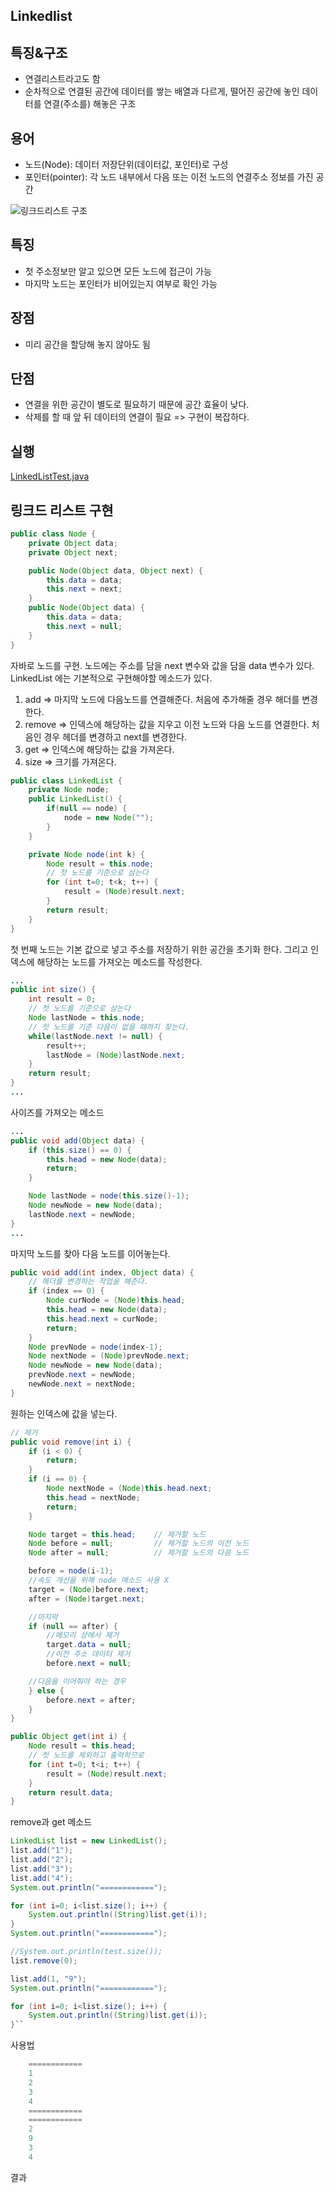 Linkedlist
-
특징&구조
-
* 연결리스트라고도 함 
* 순차적으로 연결된 공간에 데이터를 쌓는 배열과 다르게, 떨어진 공간에 놓인 데이터를 연결(주소를) 해놓은 구조


용어
-
* 노드(Node): 데이터 저장단위(데이터값, 포인터)로  구성
* 포인터(pointer): 각 노드 내부에서 다음 또는 이전 노드의 연결주소 정보를 가진 공간

![링크드리스트 구조](./LinkedListStructure.png)

특징
-
* 첫 주소정보만 알고 있으면 모든 노드에 접근이 가능
* 마지막 노드는 포인터가 비어있는지 여부로 확인 가능

장점
-
* 미리 공간을 할당해 놓지 않아도 됨

단점
-
* 연결을 위한 공간이 별도로 필요하기 때문에 공간 효율이 낮다.
* 삭제를 할 때 앞 뒤 데이터의 연결이 필요 => 구현이 복잡하다.

실행
-
[LinkedListTest.java](../speedTest/LinkedListTest.java "LinkedListTest.java")

링크드 리스트 구현
-
```java
public class Node {
    private Object data;
    private Object next;

    public Node(Object data, Object next) {
        this.data = data;
        this.next = next;
    }
    public Node(Object data) {
        this.data = data;
        this.next = null;
    }
}
```
자바로 노드를 구현. 노드에는 주소를 담을 next 변수와 값을 담을 data 변수가 있다.
LinkedList 에는 기본적으로 구현해야할 메소드가 있다.
1. add => 마지막 노드에 다음노드를 연결해준다. 처음에 추가해줄 경우 해더를 변경한다.
2. remove => 인덱스에 해당하는 값을 지우고 이전 노드와 다음 노드를 연결한다. 처음인 경우 헤더를 변경하고 next를 변경한다.
3. get => 인덱스에 해당하는 값을 가져온다. 
4. size => 크기를 가져온다.

```java
public class LinkedList {
    private Node node;
    public LinkedList() {
        if(null == node) {
            node = new Node("");
        }
    }

    private Node node(int k) {
        Node result = this.node;
        // 첫 노드를 기준으로 삼는다
        for (int t=0; t<k; t++) {
            result = (Node)result.next;
        }
        return result;
    }
}
```
첫 번째 노드는 기본 값으로 넣고 주소를 저장하기 위한 공간을 초기화 한다.
그리고 인덱스에 해당하는 노드를 가져오는 메소드를 작성한다.

```java
...
public int size() {
    int result = 0;
    // 첫 노드를 기준으로 삼는다
    Node lastNode = this.node;
    // 첫 노드를 기준 다음이 없을 때까지 찾는다.
    while(lastNode.next != null) {
        result++;
        lastNode = (Node)lastNode.next;
    }
    return result;
}
...
```
사이즈를 가져오는 메소드
```java
...
public void add(Object data) {
    if (this.size() == 0) {
        this.head = new Node(data);
        return;
    }

    Node lastNode = node(this.size()-1);
    Node newNode = new Node(data);
    lastNode.next = newNode;
}
...
```
마지막 노드를 찾아 다음 노드를 이어놓는다.

```java
public void add(int index, Object data) {
    // 해더를 변경하는 작업을 해준다.
    if (index == 0) {
        Node curNode = (Node)this.head;
        this.head = new Node(data);
        this.head.next = curNode;
        return;
    }
    Node prevNode = node(index-1);
    Node nextNode = (Node)prevNode.next;
    Node newNode = new Node(data);
    prevNode.next = newNode;
    newNode.next = nextNode;
}
```
원하는 인덱스에 값을 넣는다.

```java
// 제거
public void remove(int i) {
    if (i < 0) {
        return;
    }
    if (i == 0) {
        Node nextNode = (Node)this.head.next;
        this.head = nextNode;
        return;
    }

    Node target = this.head;    // 제거할 노드
    Node before = null;         // 제거할 노드의 이전 노드
    Node after = null;          // 제거할 노드의 다음 노드

    before = node(i-1);
    //속도 개선을 위해 node 메소드 사용 X
    target = (Node)before.next;
    after = (Node)target.next;

    //마지막
    if (null == after) {
        //메모리 상에서 제거
        target.data = null;
        //이전 주소 데이터 제거
        before.next = null;

    //다음을 이어줘야 하는 경우
    } else {
        before.next = after;
    }
}

public Object get(int i) {
    Node result = this.head;
    // 첫 노드를 제외하고 출력하므로
    for (int t=0; t<i; t++) {
        result = (Node)result.next;
    }
    return result.data;
}
```
remove과 get 메소드 

```java
LinkedList list = new LinkedList();
list.add("1");
list.add("2");
list.add("3");
list.add("4");
System.out.println("============");

for (int i=0; i<list.size(); i++) {
    System.out.println((String)list.get(i));
}
System.out.println("============");

//System.out.println(test.size());
list.remove(0);

list.add(1, "9");
System.out.println("============");

for (int i=0; i<list.size(); i++) {
    System.out.println((String)list.get(i));
}``
```
사용법
```java
    ============
    1
    2
    3
    4
    ============
    ============
    2
    9
    3
    4
```
결과



